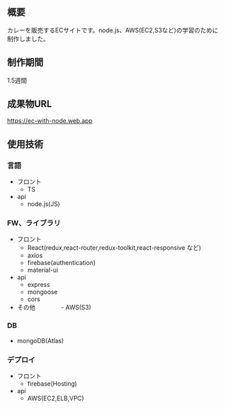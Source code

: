## 概要
カレーを販売するECサイトです。node.js、AWS(EC2,S3など)の学習のために制作しました。
## 制作期間
1.5週間
## 成果物URL
https://ec-with-node.web.app
## 使用技術
### 言語

- フロント
  - TS
- api
  - node.js(JS)

### FW、ライブラリ

- フロント
  - React(redux,react-router,redux-toolkit,react-responsive など)
  - axios
  - firebase(authentication)
  - material-ui
- api
  - express
  - mongoose
  - cors
- その他
　　　　- AWS(S3)

### DB

- mongoDB(Atlas)

### デプロイ

- フロント
  - firebase(Hosting)
- api
  - AWS(EC2,ELB,VPC)
